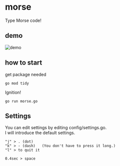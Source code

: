 # morse
Type Morse code!

## demo

![demo](https://raw.github.com/wiki/maru44/morse/images/morse1.gif)

## how to start

get package needed

`go mod tidy`

Ignition!

`go run morse.go`

## Settings

You can edit settings by editing config/settings.go.<br/>
I will introduce the default settings.

```
"j" > . (dot)
"k" > - (dash)   (You don't have to press it long.)
"l" > to quit it

0.4sec > space
```
